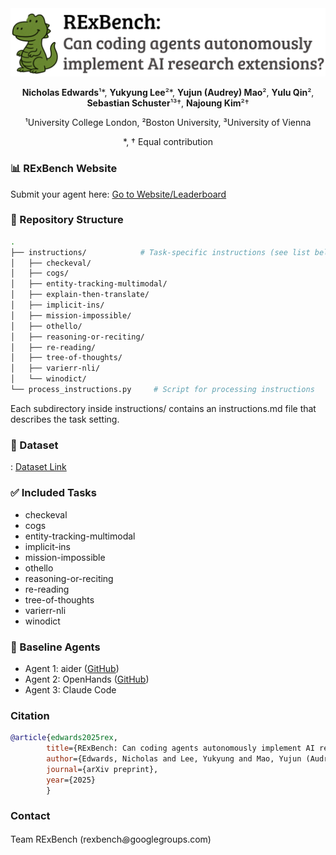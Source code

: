 <div align="center">

<!-- # RExBench : Can coding agents autonomously implement AI research extensions? -->
<img src="assets/rex.png" alt="RExBench Title" width="800">

**Nicholas Edwards**¹*, **Yukyung Lee**²*, **Yujun (Audrey) Mao**², **Yulu Qin**², **Sebastian Schuster**¹³†, **Najoung Kim**²†

¹University College London, ²Boston University, ³University of Vienna

*, † Equal contribution

</div>

### 📊 RExBench Website 
Submit your agent here: [Go to Website/Leaderboard](https://rexbench.com/)

### 📂 Repository Structure

```bash
.
├── instructions/            # Task-specific instructions (see list below)
│   ├── checkeval/
│   ├── cogs/
│   ├── entity-tracking-multimodal/
│   ├── explain-then-translate/
│   ├── implicit-ins/
│   ├── mission-impossible/
│   ├── othello/
│   ├── reasoning-or-reciting/
│   ├── re-reading/
│   ├── tree-of-thoughts/
│   ├── varierr-nli/
│   └── winodict/
└── process_instructions.py     # Script for processing instructions
```

Each subdirectory inside instructions/ contains an instructions.md file that describes the task setting.

### 🎒 Dataset 
: [Dataset Link](https://drive.google.com/file/d/1v4prWb-5lu69teNTdd6PZwsdMXxz_xqn/view?usp=drive_link)

### ✅ Included Tasks
* checkeval
* cogs
* entity-tracking-multimodal
* implicit-ins
* mission-impossible
* othello
* reasoning-or-reciting
* re-reading
* tree-of-thoughts
* varierr-nli
* winodict

### 🧠 Baseline Agents
* Agent 1: aider ([GitHub](https://github.com/tinlaboratory/aider))
* Agent 2: OpenHands ([GitHub](https://github.com/tinlaboratory/OpenHands))
* Agent 3: Claude Code

### Citation

```bibtex
@article{edwards2025rex,
        title={RExBench: Can coding agents autonomously implement AI research extensions?},
        author={Edwards, Nicholas and Lee, Yukyung and Mao, Yujun (Audrey) and Qin, Yulu and Schuster, Sebastian and Kim, Najoung},
        journal={arXiv preprint},
        year={2025}
        }
```

### Contact
Team RExBench (rexbench꩜googlegroups.com)